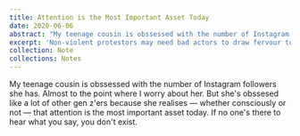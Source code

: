 ```yaml
---
title: Attention is the Most Important Asset Today
date: 2020-06-06
abstract: "My teenage cousin is obssessed with the number of Instagram followers she has. Almost to the point where I worry about her. But she's obssesed like a lot of other gen z'ers because she realises — whether consciously or not — that attention is the most important asset today. If no one's there to hear what you say, you don't exist."
excerpt: 'Non-violent protestors may need bad actors to draw fervour to their cause, in turn drawing in more protestors.'
collection: Note
collections: Notes
---
```

My teenage cousin is obssessed with the number of Instagram followers she has. Almost to the point where I worry about her. But she's obssesed like a lot of other gen z'ers because she realises — whether consciously or not — that attention is the most important asset today. If no one's there to hear what you say, you don't exist.